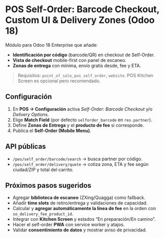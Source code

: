 # POS Self-Order: Barcode Checkout, Custom UI & Delivery Zones (Odoo 18)

Módulo para Odoo 18 Enterprise que añade:
- **Identificación por código** (barcode/QR) en checkout de Self-Order.
- **Vista de checkout** mobile-first con panel de escaneo.
- **Zonas de entrega** con mínima, envío gratis desde, fee y ETA.

> Requisitos: `point_of_sale`, `pos_self_order`, `website`. POS Kitchen Screen es opcional pero recomendado.

## Configuración
1. En **POS → Configuración** activa *Self-Order: Barcode Checkout* y/o *Delivery Options*.
2. Elige **Match Field** (por defecto `selforder_barcode` en `res.partner`).
3. Define **Zonas de Entrega** y el **producto de fee** si corresponde.
4. Publica el **Self-Order (Mobile Menu)**.

## API públicas
- `/pos/self_order/barcode/search` → busca partner por código.
- `/pos/self_order/delivery/quote` → cotiza zona, ETA y fee según ciudad/ZIP y total del carrito.

## Próximos pasos sugeridos
- Agregar **biblioteca de escaneo** (ZXing/Quagga) como fallback.
- Añadir **time slots** de retiro/entrega y validaciones de capacidad.
- Calcular y **agregar automáticamente la línea de fee** en la orden con `so_delivery_fee_product_id`.
- Integrar con **Kitchen Screen** y estados “En preparación/En camino”.
- Hacer el self-order **PWA** con service worker y atajos.
- Validar **consentimiento de datos** y mostrar aviso de privacidad.
